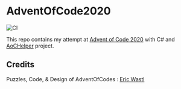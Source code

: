 # AdventOfCode2020

![CI](https://github.com/eduherminio/AdventOfCode.Template/workflows/CI/badge.svg)


This repo contains my attempt at [Advent of Code 2020](https://adventofcode.com/2020) with C# and [AoCHelper](https://github.com/eduherminio/AoCHelper) project.

## Credits

Puzzles, Code, & Design of AdventOfCodes : [Eric Wastl](https://twitter.com/ericwastl)
